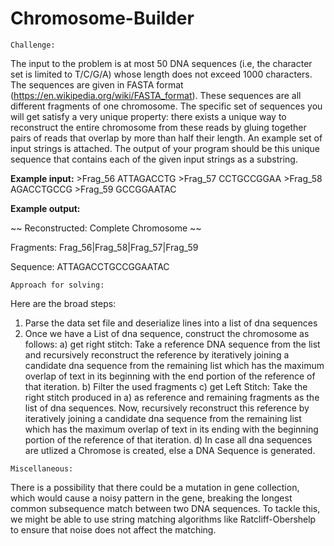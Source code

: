 # Chromosome-Builder

~~~~~~~~~~
Challenge:
~~~~~~~~~~

The input to the problem is at most 50 DNA sequences (i.e, the character
set is limited to T/C/G/A) whose length does not exceed 1000 
characters. The sequences are given in FASTA 
format (https://en.wikipedia.org/wiki/FASTA_format). These sequences 
are all different fragments of one chromosome.
The specific set of sequences you will get satisfy a very unique 
property:  there exists a unique way to reconstruct the entire 
chromosome from these reads by gluing together pairs of reads that 
overlap by more than half their length. An example set of input strings 
is attached.
The output of your program should be this unique sequence that contains 
each of the given input strings as a substring.


**Example input:**
\>Frag_56
ATTAGACCTG
\>Frag_57
CCTGCCGGAA
\>Frag_58
AGACCTGCCG
\>Frag_59
GCCGGAATAC

**Example output:**

~~ Reconstructed: Complete Chromosome ~~

Fragments:
Frag_56|Frag_58|Frag_57|Frag_59

Sequence:
ATTAGACCTGCCGGAATAC
  
~~~~~~~~~~~~~~~~~~~~~~~~~~
Approach for solving:
~~~~~~~~~~~~~~~~~~~~~~~~~~

Here are the broad steps:
  
1) Parse the data set file and deserialize lines into a list of dna sequences
2) Once we have a List of dna sequence, construct the chromosome as follows:
    a) get right stitch: 
       Take a reference DNA sequence from the list and recursively 
       reconstruct the reference by iteratively joining a candidate dna 
       sequence from the remaining list which has the maximum overlap of 
       text in its beginning with the end portion of the reference of that iteration.
    b) Filter the used fragments
    c) get Left Stitch:
       Take the right stitch produced in a) as reference and remaining
       fragments as the list of dna sequences. Now, recursively reconstruct 
       this reference by iteratively joining a candidate dna sequence 
       from the remaining list which has the maximum overlap of 
       text in its ending with the beginning portion of the reference of that iteration.
    d) In case all dna sequences are utlized a Chromose is created, else
       a DNA Sequence is generated.

~~~~~~~~~~~~~~~~
Miscellaneous:
~~~~~~~~~~~~~~~~
There is a possibility that there could be a mutation in gene collection,
which would cause a noisy pattern in the gene, breaking the longest 
common subsequence match between two DNA sequences. To tackle this,
we might be able to use string matching algorithms like Ratcliff-Obershelp
to ensure that noise does not affect the matching.

